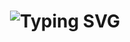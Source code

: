 <h1 align="center">
    <img src="https://readme-typing-svg.demolab.com?font=Fira+Code&pause=1000&width=435&lines=hello%2C+world!;%F0%9F%91%8B+Hi%2C+I%E2%80%99m+minhw.&center=true" alt="Typing SVG" />
</h1>

<!---
<div align="center">
    <img src="https://github-readme-activity-graph.cyclic.app/graph?username=iminhw&theme=tokyo-night&hide_title=true" />
</div>

<div align="center"> 
    <img src="https://github-readme-stats.vercel.app/api/top-langs/?username=iminhw&hide_title=true&hide_border=true&layout=compact&langs_count=6&text_color=000&icon_color=fff&bg_color=0,52fa5a,4dfcff,c64dff&theme=graywhite" />
</div>
--->
<!---
iminhw/iminhw is a ✨ special ✨ repository because its `README.md` (this file) appears on your GitHub profile.
You can click the Preview link to take a look at your changes.
--->
